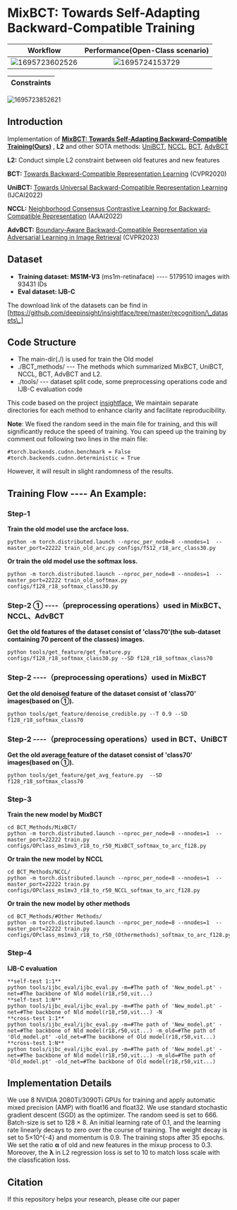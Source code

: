 
# MixBCT: Towards Self-Adapting Backward-Compatible Training
 Workflow            |  Performance(Open-Class scenario)
:-------------------------:|:-------------------------:
![1695723602526](https://github.com/yuleung/MixBCT/assets/25082336/d5c080fa-d877-46bb-8d99-5d0df91125e8) |  ![1695724153729](https://github.com/yuleung/MixBCT/assets/25082336/5303ee41-543b-4cb4-ae66-80c83b7e20f0)




|Constraints|  
|:----:|
![1695723852621](https://github.com/yuleung/MixBCT/assets/25082336/3145a9cb-1719-40bf-997b-15cfc148f525)


## Introduction




Implementation of **[MixBCT: Towards Self-Adapting Backward-Compatible Training(Ours)](https://arxiv.org/abs/2308.06948)** , **L2** and other SOTA methods: [UniBCT](https://arxiv.org/abs/2203.01583), [NCCL](https://ojs.aaai.org/index.php/AAAI/article/view/20175), [BCT](http://openaccess.thecvf.com/content_CVPR_2020/html/Shen_Towards_Backward-Compatible_Representation_Learning_CVPR_2020_paper.html), [AdvBCT](https://openaccess.thecvf.com/content/CVPR2023/html/Pan_Boundary-Aware_Backward-Compatible_Representation_via_Adversarial_Learning_in_Image_Retrieval_CVPR_2023_paper.html)

**L2:**     Conduct simple L2 constraint between old features and new features

**BCT:**    [Towards Backward-Compatible Representation Learning](http://openaccess.thecvf.com/content_CVPR_2020/html/Shen_Towards_Backward-Compatible_Representation_Learning_CVPR_2020_paper.html) (CVPR2020) 

**UniBCT:** [Towards Universal Backward-Compatible Representation Learning](https://arxiv.org/abs/2203.01583) (IJCAI2022)

**NCCL:**   [Neighborhood Consensus Contrastive Learning for Backward-Compatible Representation](https://ojs.aaai.org/index.php/AAAI/article/view/20175) (AAAI2022)

**AdvBCT:** [Boundary-Aware Backward-Compatible Representation via Adversarial Learning in Image Retrieval](https://openaccess.thecvf.com/content/CVPR2023/html/Pan_Boundary-Aware_Backward-Compatible_Representation_via_Adversarial_Learning_in_Image_Retrieval_CVPR_2023_paper.html) (CVPR2023)

## Dataset

* **Training dataset: MS1M-V3** (ms1m-retinaface) ---- 5179510 images with 93431 IDs 
* **Eval dataset: IJB-C**
  
The download link of the datasets can be find in [https://github.com/deepinsight/insightface/tree/master/recognition/\_datasets\_]


## Code Structure

* The main-dir(./) is used for train the Old model
* ./BCT_methods/  --- The methods which summarized MixBCT, UniBCT, NCCL, BCT, AdvBCT and L2. 
* ./tools/        --- dataset split code, some preprocessing operations code and IJB-C evaluation code

This code based on the project [insightface](https://github.com/deepinsight/insightface), We maintain separate directories for each method to enhance clarity and facilitate reproducibility.


**Note**: We fixed the random seed in the main file for training, and this will significantly reduce the speed of training. You can speed up the training by comment out following two lines in the main file:
```
#torch.backends.cudnn.benchmark = False
#torch.backends.cudnn.deterministic = True
```
However, it will result in slight randomness of the results.


## Training Flow ---- An Example:

### Step-1
**Train the old model use the arcface loss.**
```
python -m torch.distributed.launch --nproc_per_node=8 --nnodes=1  --master_port=22222 train_old_arc.py configs/f512_r18_arc_class30.py
```
**Or train the old model use the softmax loss.**
```
python -m torch.distributed.launch --nproc_per_node=8 --nnodes=1  --master_port=22222 train_old_softmax.py configs/f128_r18_softmax_class30.py
```
### Step-2 ①   ----（preprocessing operations）used in MixBCT、NCCL、AdvBCT
**Get the old features of the dataset consist of 'class70'(the sub-dataset containing 70 percent of the classes) images.**  
```
python tools/get_feature/get_feature.py configs/f128_r18_softmax_class30.py --SD f128_r18_softmax_class70
```
### Step-2   ----（preprocessing operations）used in MixBCT
**Get the old denoised feature of the dataset consist of 'class70' images(based on ①).** 
```
python tools/get_feature/denoise_credible.py --T 0.9 --SD f128_r18_softmax_class70
```
### Step-2   ----（preprocessing operations）used in BCT、UniBCT
**Get the old average feature of the dataset consist of 'class70' images(based on ①).**  
```
python tools/get_feature/get_avg_feature.py  --SD f128_r18_softmax_class70
```

### Step-3  
**Train the new model by MixBCT**
```
cd BCT_Methods/MixBCT/
python -m torch.distributed.launch --nproc_per_node=8 --nnodes=1  --master_port=22222 train.py configs/OPclass_ms1mv3_r18_to_r50_MixBCT_softmax_to_arc_f128.py
```
**Or train the new model by NCCL**
```
cd BCT_Methods/NCCL/
python -m torch.distributed.launch --nproc_per_node=8 --nnodes=1  --master_port=22222 train.py configs/OPclass_ms1mv3_r18_to_r50_NCCL_softmax_to_arc_f128.py
```
**Or train the new model by other methods**
```
cd BCT_Methods/#Other Methods/
python -m torch.distributed.launch --nproc_per_node=8 --nnodes=1  --master_port=22222 train.py configs/OPclass_ms1mv3_r18_to_r50_(Othermethods)_softmax_to_arc_f128.py
```
### Step-4
**IJB-C evaluation**
```
**self-test 1:1**
python tools/ijbc_eval/ijbc_eval.py -m=#The path of 'New_model.pt' -net=#The backbone of Nld model(r18,r50,vit...) 
**self-test 1:N**
python tools/ijbc_eval/ijbc_eval.py -m=#The path of 'New_model.pt' -net=#The backbone of Nld model(r18,r50,vit...) -N 
**cross-test 1:1**
python tools/ijbc_eval/ijbc_eval.py -m=#The path of 'New_model.pt' -net=#The backbone of Nld model(r18,r50,vit...) -m_old=#The path of 'Old_model.pt' -old_net=#The backbone of Old model(r18,r50,vit...) 
**cross-test 1:N**
python tools/ijbc_eval/ijbc_eval.py -m=#The path of 'New_model.pt' -net=#The backbone of Nld model(r18,r50,vit...) -m_old=#The path of 'Old_model.pt' -old_net=#The backbone of Old model(r18,r50,vit...) 
```

## Implementation Details
We use 8 NVIDIA 2080Ti/3090Ti GPUs for training and apply automatic mixed precision (AMP) with float16 and float32. We use standard stochastic gradient descent (SGD) as the optimizer. The random seed is set to 666. Batch-size is set to 128 × 8. An initial learning rate of 0.1, and the learning rate linearly decays to zero over the course of training. The weight decay is set to 5×10^{-4} and momentum is 0.9. The training stops after 35 epochs. We set the ratio **α** of old and new features in the mixup process to 0.3. Moreover, the **λ** in L2 regression loss is set to 10 to match loss scale with the classfication loss.

## Citation
If this repository helps your research, please cite our paper
